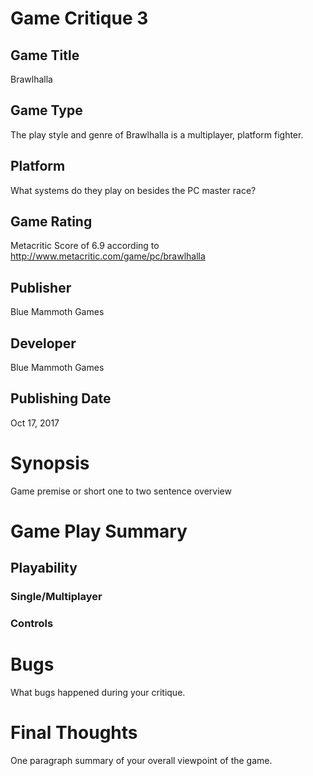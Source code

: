 # Game Critique 3
## Game Title
Brawlhalla
## Game Type
The play style and genre of Brawlhalla is a multiplayer, platform fighter.
## Platform
What systems do they play on besides the PC master race?
## Game Rating
Metacritic Score of 6.9 according to http://www.metacritic.com/game/pc/brawlhalla
## Publisher
Blue Mammoth Games
## Developer
Blue Mammoth Games
## Publishing Date
Oct 17, 2017
# Synopsis
Game premise or short one to two sentence overview

# Game Play Summary
## Playability
### Single/Multiplayer
### Controls

# Bugs
What bugs happened during your critique.
# Final Thoughts
One paragraph summary of your overall viewpoint of the game.
